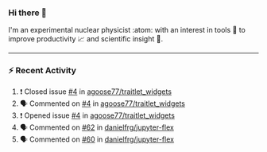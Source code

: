 ### Hi there 👋
I'm an experimental nuclear physicist :atom: with an interest in tools :wrench: to improve productivity :chart_with_upwards_trend: and scientific insight :telescope:.
<!--
**agoose77/agoose77** is a ✨ _special_ ✨ repository because its `README.md` (this file) appears on your GitHub profile.

Here are some ideas to get you started:

- 🔭 I’m currently working on ...
- 🌱 I’m currently learning ...
- 👯 I’m looking to collaborate on ...
- 🤔 I’m looking for help with ...
- 💬 Ask me about ...
- 📫 How to reach me: ...
- 😄 Pronouns: ...
- ⚡ Fun fact: ...
-->

---
### :zap: Recent Activity
<!--START_SECTION:activity-->
1. ❗️ Closed issue [#4](https://github.com/agoose77/traitlet_widgets/issues/4) in [agoose77/traitlet_widgets](https://github.com/agoose77/traitlet_widgets)
2. 🗣 Commented on [#4](https://github.com/agoose77/traitlet_widgets/issues/4) in [agoose77/traitlet_widgets](https://github.com/agoose77/traitlet_widgets)
3. ❗️ Opened issue [#4](https://github.com/agoose77/traitlet_widgets/issues/4) in [agoose77/traitlet_widgets](https://github.com/agoose77/traitlet_widgets)
4. 🗣 Commented on [#62](https://github.com/danielfrg/jupyter-flex/issues/62) in [danielfrg/jupyter-flex](https://github.com/danielfrg/jupyter-flex)
5. 🗣 Commented on [#60](https://github.com/danielfrg/jupyter-flex/issues/60) in [danielfrg/jupyter-flex](https://github.com/danielfrg/jupyter-flex)
<!--END_SECTION:activity-->

